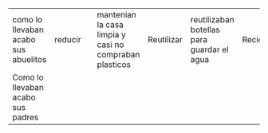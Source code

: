 <DOCTYPE html>
<html>

<head>
     <title>tabla de cultura digital </title>
</head>
<body>
<table>
<tr>
<td>como lo llevaban acabo sus abuelitos</td> 
<td>reducir<td>
                                        <td>mantenian la casa limpia y casi no compraban plasticos</td> <td>Reutilizar</td> <td>reutilizaban botellas para guardar el agua</td> <td>Reciclar</td> <td>guardaban las botellas para usar despue</td>
<tr>


<td>Como lo llevaban acabo sus padres</td>
<Reducir/td>

